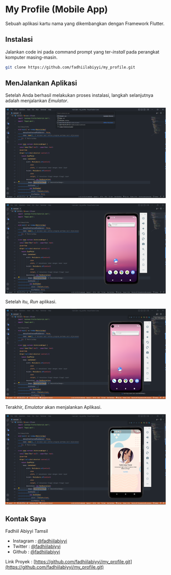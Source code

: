 # My Profile (Mobile App)

Sebuah aplikasi kartu nama yang dikembangkan dengan Framework Flutter.

## Instalasi

Jalankan code ini pada command prompt yang ter-_install_ pada perangkat komputer masing-masin.

```bash
git clone https://github.com/fadhiilabiyyi/my_profile.git
```

## MenJalankan Aplikasi

Setelah Anda berhasil melakukan proses instalasi, langkah selanjutnya adalah menjalankan _Emulator_.

![Memilih Emulator yang akan digunakan](/images/pilih_emulator.png "Menjalankan Emulator")

![Emulator yang siap digunakan](/images/emulator.png "Emulator")

Setelah itu, _Run_ aplikasi.

![Proses Debugging Aplikasi](/images/jalankan_aplikasi.png "Jalankan Aplikasi")

Terakhir, _Emulator_ akan menjalankan Aplikasi.

![Aplikasi yang siap digunakan](/images/aplikasi_berjalan.png "Aplikasi berjalan")

## Kontak Saya

Fadhiil Abiyyi Tamsil

- Instagram : [@fadhiilabiyyi](https://instagram.com/fadhiilabiyyi)
- Twitter : [@fadhiilabiyyi](https://twitter.com/fadhiilabiyyi)
- Github : [@fadhiilabiyyi](https://github.com/fadhiilabiyyi)

Link Proyek : [https://github.com/fadhiilabiyyi/my_profile.git](https://github.com/fadhiilabiyyi/my_profile.git)
